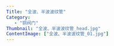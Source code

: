 ```yaml
---
Title: "全波、半波波纹管"
Category:
   - "铜阀门"
Thumbnail: "全波、半波波纹管_head.jpg"
ContentImage: ["全波、半波波纹管_01.jpg"]
---
```


